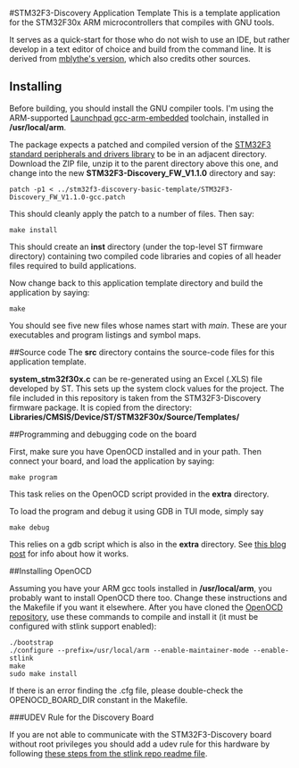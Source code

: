 #STM32F3-Discovery Application Template
This is a template application for the STM32F30x ARM microcontrollers
that compiles with GNU tools.

It serves as a quick-start for those who do not wish to use an IDE, but rather
develop in a text editor of choice and build from the command line. It is
derived from [mblythe's version](https://github.com/mblythe86/stm32f3-discovery-basic-template),
which also credits other sources.

## Installing

Before building, you should install the GNU compiler tools.  I'm using the
ARM-supported [Launchpad gcc-arm-embedded](https://launchpad.net/gcc-arm-embedded)
toolchain, installed in **/usr/local/arm**.

The package expects a patched and compiled version of the [STM32F3 standard
peripherals and drivers library](http://www.st.com/web/en/catalog/tools/PF258154)
to be in an adjacent directory. Download the ZIP file, unzip it to the parent
directory above this one, and change into the new **STM32F3-Discovery_FW_V1.1.0**
directory and say:

    patch -p1 < ../stm32f3-discovery-basic-template/STM32F3-Discovery_FW_V1.1.0-gcc.patch

This should cleanly apply the patch to a number of files. Then say:

    make install

This should create an **inst** directory (under the top-level ST firmware
directory) containing two compiled code libraries and copies of all header files
required to build applications.

Now change back to this application template directory and build the application by saying:

    make

You should see five new files whose names start with *main*. These are your
executables and program listings and symbol maps.

##Source code
The **src** directory contains the source-code files for this application template.

**system_stm32f30x.c** can be re-generated using an Excel (.XLS) file developed
by ST. This sets up the system clock values for the project. The file included
in this repository is taken from the STM32F3-Discovery firmware package. It is
copied from the directory: **Libraries/CMSIS/Device/ST/STM32F30x/Source/Templates/**

##Programming and debugging code on the board

First, make sure you have OpenOCD installed and in your path. Then connect your
board, and load the application by saying:

    make program

This task relies on the OpenOCD script provided in the **extra** directory.

To load the program and debug it using GDB in TUI mode, simply say

    make debug

This relies on a gdb script which is also in the **extra** directory.
See [this blog post](http://www.mjblythe.com/hacks/2013/02/debugging-stm32-with-gdb-and-openocd/)
for info about how it works.

##Installing OpenOCD

Assuming you have your ARM gcc tools installed in **/usr/local/arm**, you
probably want to install OpenOCD there too. Change these instructions and the
Makefile if you want it elsewhere. After you have cloned the [OpenOCD
repository](http://openocd.git.sourceforge.net/git/gitweb.cgi?p=openocd/openocd;a=summary),
use these commands to compile and install it (it must be configured with stlink
support enabled):

    ./bootstrap
    ./configure --prefix=/usr/local/arm --enable-maintainer-mode --enable-stlink
    make 
    sudo make install

If there is an error finding the .cfg file, please double-check the
OPENOCD_BOARD_DIR constant in the Makefile.

###UDEV Rule for the Discovery Board

If you are not able to communicate with the STM32F3-Discovery board without
root privileges you should add a udev rule for this hardware by following
[these steps from the stlink repo readme file](https://github.com/texane/stlink#readme).
